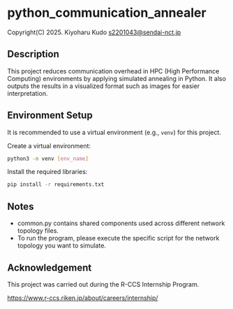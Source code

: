 # python_communication_annealer

Copyright(C) 2025. Kiyoharu Kudo s2201043@sendai-nct.jp

## Description

This project reduces communication overhead in HPC (High Performance Computing) environments by applying simulated annealing in Python.
It also outputs the results in a visualized format such as images for easier interpretation.

## Environment Setup
It is recommended to use a virtual environment (e.g., `venv`) for this project.

Create a virtual environment:
```bash
python3 -m venv [env_name]
```

Install the required libraries:
```bash
pip install -r requirements.txt
```

## Notes
* common.py contains shared components used across different network topology files.
* To run the program, please execute the specific script for the network topology you want to simulate.

## Acknowledgement
This project was carried out during the R-CCS Internship Program.

https://www.r-ccs.riken.jp/about/careers/internship/
